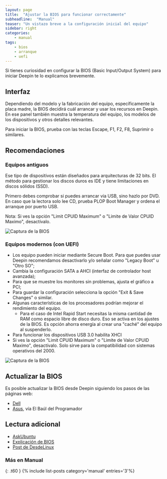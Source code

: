 ```yaml
---
layout: page
title:  "Ajustar la BIOS para funcionar correctamente"
subheadline:  "Manual"
teaser: "Un vistazo breve a la configuración inicial del equipo"
sidebar: right
categories:
    - manual
tags:
    - bios
    - arranque
    - uefi
---
```


Si tienes curiosidad en configurar la BIOS (Basic Input/Output System) para iniciar Deepin te lo explicamos brevemente.

## Interfaz
Dependiendo del modelo y la fabricación del equipo, específicamente la placa madre, la BIOS decidirá cuál arrancar y usar los recursos en Deepin. En ese panel también muestra la temperatura del equipo, los modelos de los dispositivos y otros detalles relevantes.

Para iniciar la BIOS, prueba con las teclas Escape, F1, F2, F8, Suprimir o similares.

## Recomendaciones
### Equipos antiguos
Ese tipo de dispositivos están diseñados para arquitecturas de 32 bits. El método para gestionar los discos duros es IDE y tiene limitaciones en discos sólidos (SSD).

Primero debes comprobar si puedes arrancar via USB, sino hazlo por DVD. En caso que la lectora solo lee CD, prueba PLOP Boot Manager y ordena el arranque por puerto USB.

Nota: Si ves la opción "Limit CPUID Maximum" o "Limite de Valor CPUID Maximo", desactívalo.

<div class="row">
    <div class="medium-12 columns t30">
    <img src="{{ site.urlimg }}ploopboot.jpg" alt="Captura de la BIOS">
    </div><!-- /.medium-4.columns -->
</div>

### Equipos modernos (con UEFI)
* Los equipo pueden iniciar mediante Secure Boot. Para que puedes usar Deepin recomendamos desactivarlo y/o señalar como "Legacy Boot" u "Otro SO";
* Cambia la configuración SATA a AHCI (interfaz de controlador host avanzada);
* Para que se muestre los monitores sin problemas, ajusta el gráfico a PCI;
* Para guardar la configuración selecciona la opción "Exit & Save Changes" o similar.
* Algunas características de los procesadores podrían mejorar el rendimiento del equipo.
  - Para el caso de Intel Rapid Start necesitas la misma cantidad de RAM como espacio libre de disco duro. Eso se activa en los ajustes de la BIOS. Es opción ahorra energía al crear una "caché" del equipo al suspenderlo.
* Para funcionar los dispositivos USB 3.0 habilita XHCI
* Si ves la opción "Limit CPUID Maximum" o "Limite de Valor CPUID Maximo", desactívalo. Solo sirve para la compatibilidad con sistemas operativos del 2000.

<div class="row">
    <div class="medium-12 columns t30">
    <img src="{{ site.urlimg }}cpuid-bios.jpg" alt="Captura de la BIOS">
    </div><!-- /.medium-4.columns -->
</div>

## Actualizar la BIOS
Es posible actualizar la BIOS desde Deepin siguiendo los pasos de las páginas web:
* [Dell](https://www.dell.com/support/article/pe/es/pebsdt1/sln171755/updating-the-dell-bios-in-linux-and-ubuntu-environments?lang=en)
* [Asus](https://elbauldelprogramador.com/actualizar-bios-de-asus-desde-linux/), vía El Baúl del Programador
## Lectura adicional
* [AskUbuntu](https://askubuntu.com/questions/699615/how-to-setup-intel-rapid-start)
* [Explicación de BIOS](http://www.linfo.org/bios.html)
* [Post de DesdeLinux](https://blog.desdelinux.net/como-cambiar-la-configuracion-del-bios-para-arrancar-linux-desde-un-live-cdusb/)

### Más en Manual
{: .t60 }
{% include list-posts category='manual' entries='3'%}
